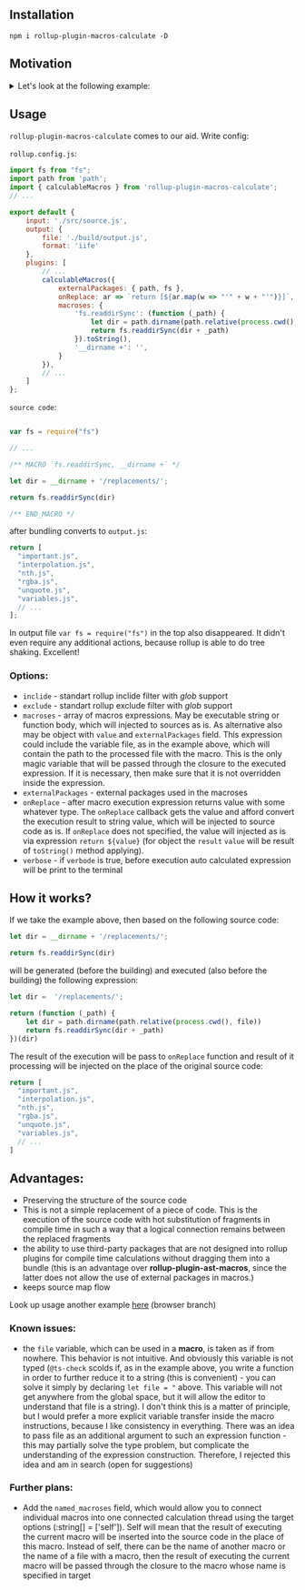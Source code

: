 ## Installation

```
npm i rollup-plugin-macros-calculate -D
```

## Motivation

<details>
    <summary>Let's look at the following example:</summary>

#### Source code: 

Let's say we have the following piece of code:

```js
let results = (function() {

    let fs = require('fs')
    let dir = __dirname + '/replacements/'

    let filenames = fs.readdirSync(dir)

    return filenames.map(function (filename) {
      return require(dir + filename)
    })
})()
```

And let's say that our task is to leave this code still executed in common js format, but we need to build it into one iife bundle that will works on browser. Of course, we can use **@rollup/plugin-commonjs** with the `dynamicRequireTargets` option like this:

```js
commonjs({
    dynamicRequireTargets: [`${packagespath}/*.js`],
}),
```

This option will allow you to shove dynamic imported packages into the bundle at the compile time, as we wanted. The source fragment will be generated in the following code:

```js
let results = (function() {

    let fs = require$$0;
    let dir = __dirname + '/replacements/';

    let filenames = fs.readdirSync(dir);

    return filenames.map(function (filename) {
      return createCommonjsRequire("/lib")(dir + filename)
    })

})();
```

Its miraculous! However, we see that the commonjs plugin has left us a lot of work. 

First of all, **fs** is not defined, because **fs** does not exists in browser and if you do nothing, then roll up will expect corresponding to external module in `output.globals`. This will cause an error. Dragging `browserfs` package here is redundant and doesn't make sense. Secondly, the `__dirname` variable also exists only in the nodejs runtime and has no meaning in the browser. The `dynamicRequireTargets` option will generate the `getDynamicModules` function, which will help `createCommonjsRequire` load modules during iteration in a loop, and it looks something like this:


```js
  function getDynamicModules() {
  	return dynamicModules || (dynamicModules = {
        // ...
  		"/lib/replacements/important.js": requireImportant,
  		"/lib/replacements/interpolation.js": requireInterpolation,
  		"/lib/replacements/nth.js": requireNth,
  		"/lib/replacements/rgba.js": requireRgba,
  		"/lib/replacements/unquote.js": requireUnquote,
  		"/lib/replacements/variables.js": requireVariables,
        // ...
  	});
  }
```

 We don't need either fs or `__dirname` anymore. But they are still present in the code and will cause an error in runtime. It turns out that we need to a plugin that removes them (well, or use **rollup-plugin-replace**, for example). However, this will not solve the problem, because we need to get the filenames array from somewhere else, which should contain the module names for the dynamic require. And here we are faced with the need to write some kind of macro that should set this array of names to filenames in compile time. 
 
 
 </details>
 
 ## Usage
 
 `rollup-plugin-macros-calculate` comes to our aid. Write config:

`rollup.config.js`:

```js
import fs from "fs";
import path from 'path';
import { calculableMacros } from 'rollup-plugin-macros-calculate';
// ...

export default {
    input: './src/source.js',
    output: {
        file: './build/output.js',
        format: 'iife'
    },
    plugins: [
        // ...
        calculableMacros({
            externalPackages: { path, fs },
            onReplace: ar => `return [${ar.map(w => "'" + w + "'")}]`,
            macroses: {
                'fs.readdirSync': (function (_path) {
                    let dir = path.dirname(path.relative(process.cwd(), file))
                    return fs.readdirSync(dir + _path)
                }).toString(),
                '__dirname +': '', 
            }
        }),
        // ...
    ]
};
```

`source code`:

```js

var fs = require("fs")

// ...

/** MACRO `fs.readdirSync, __dirname +` */

let dir = __dirname + '/replacements/';

return fs.readdirSync(dir)

/** END_MACRO */

````

after bundling converts to `output.js`: 

```js
return [
  "important.js",
  "interpolation.js",
  "nth.js",
  "rgba.js",
  "unquote.js",
  "variables.js",
  // ...
];
```

In output file `var fs = require("fs")` in the top also disappeared. It didn't even require any additional actions, because rollup is able to do tree shaking. Excellent!



### Options: 

- `inclide` - standart rollup inclide filter with *glob* support
- `exclude` - standart rollup exclude filter with *glob* support
- `macroses` - array of macros expressions. May be executable string or function body, which will injected to sources as is. As alternative also may be object with `value` and `externalPackages` field. This expression could include the variable file, as in the example above, which will contain the path to the processed file with the macro. This is the only magic variable that will be passed through the closure to the executed expression. If it is necessary, then make sure that it is not overridden inside the expression.
- `externalPackages` - external packages used in the macroses
- `onReplace` - after macro execution expression returns value with some whatever type. The `onReplace` callback gets the value and afford convert the execution result to string value, which will be injected to source code as is. If `onReplace` does not specified, the value will injected as is via expression `return ${value}` (for object the `result` `value` will be result of `toString()` method applying). 
- `verbose` - if `verbode` is true, before execution auto calculated expression  will be print to the terminal

## How it works?

If we take the example above, then based on the following source code:

```js
let dir = __dirname + '/replacements/';

return fs.readdirSync(dir)
```
will be generated (before the building) and executed (also before the building) the following expression:

```js
let dir =  '/replacements/';

return (function (_path) {
    let dir = path.dirname(path.relative(process.cwd(), file))
    return fs.readdirSync(dir + _path)
})(dir)
```

The result of the execution will be pass to `onReplace` function and result of it processing will be injected on the place of the original source code: 

```js
return [
  "important.js",
  "interpolation.js",
  "nth.js",
  "rgba.js",
  "unquote.js",
  "variables.js",
  // ...
]
```

## Advantages: 

- Preserving the structure of the source code
- This is not a simple replacement of a piece of code. This is the execution of the source code with hot substitution of fragments in compile time in such a way that a logical connection remains between the replaced fragments
- the ability to use third-party packages that are not designed into rollup plugins for compile time calculations without dragging them into a bundle (this is an advantage over **rollup-plugin-ast-macros**, since the latter does not allow the use of external packages in macros.)
- keeps source map flow


Look up usage another example [here](https://github.com/Sanshain/less-plugin-sass2less) (browser branch)


### Known issues: 
- the `file` variable, which can be used in a **macro**, is taken as if from nowhere. This behavior is not intuitive. And obviously this variable is not typed (`@ts-check` scolds if, as in the example above, you write a function in order to further reduce it to a string (this is convenient) - you can solve it simply by declaring `let file = "` above. This variable will not get anywhere from the global space, but it will allow the editor to understand that file is a string). I don't think this is a matter of principle, but I would prefer a more explicit variable transfer inside the macro instructions, because I like consistency in everything. There was an idea to pass file as an additional argument to such an expression function - this may partially solve the type problem, but complicate the understanding of the expression construction. Therefore, I rejected this idea and am in search (open for suggestions)

### Further plans: 
- Add the `named_macroses` field, which would allow you to connect individual macros into one connected calculation thread using the target options (:string[] = ['self']). Self will mean that the result of executing the current macro will be inserted into the source code in the place of this macro. Instead of self, there can be the name of another macro or the name of a file with a macro, then the result of executing the current macro will be passed through the closure to the macro whose name is specified in target
